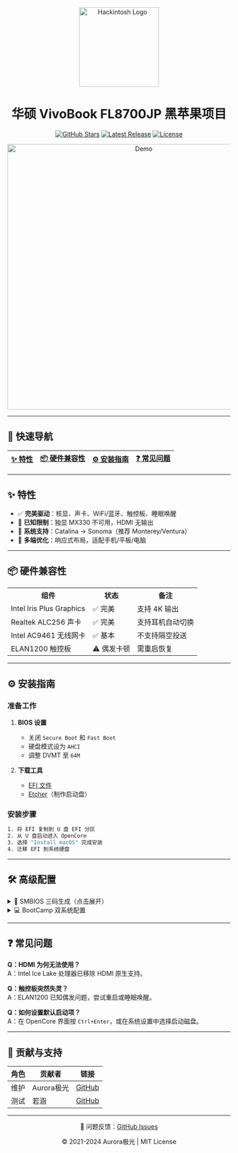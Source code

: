 <div align="center">
  <img src="https://github.com/bilijp153/ASUS-VivoBook-FL8700JP-icelake-1065G7-Hackintosh/blob/main/机型效果图/hackintosh2.png" width="180" alt="Hackintosh Logo">
  <h1> 华硕 VivoBook FL8700JP 黑苹果项目</h1>
  
  [![GitHub Stars](https://img.shields.io/github/stars/bilijp153/ASUS-VivoBook-FL8700JP-icelake-1065G7-Hackintosh?color=ff69b4&style=for-the-badge)](https://github.com/bilijp153/ASUS-VivoBook-FL8700JP-icelake-1065G7-Hackintosh/stargazers)
  [![Latest Release](https://img.shields.io/github/v/release/bilijp153/ASUS-VivoBook-FL8700JP-icelake-1065G7-Hackintosh?style=for-the-badge&logo=apple)](https://github.com/bilijp153/ASUS-VivoBook-FL8700JP-icelake-1065G7-Hackintosh/releases)
  [![License](https://img.shields.io/github/license/bilijp153/ASUS-VivoBook-FL8700JP-icelake-1065G7-Hackintosh?style=for-the-badge)](https://github.com/bilijp153/ASUS-VivoBook-FL8700JP-icelake-1065G7-Hackintosh/blob/main/LICENSE)

  <img src="https://github.com/bilijp153/ASUS-VivoBook-FL8700JP-icelake-1065G7-Hackintosh/blob/main/机型效果图/简体1.png" width="600" alt="Demo">
</div>

---

## 📌 快速导航
| [✨ 特性](#-特性) | [📦 硬件兼容性](#-硬件兼容性) | [⚙️ 安装指南](#️-安装指南) | [❓ 常见问题](#-常见问题) |
|------------------|----------------------------|-------------------------|-------------------------|

---

## ✨ 特性
- ✅ **完美驱动**：核显、声卡、WiFi/蓝牙、触控板、睡眠唤醒  
- 🚫 **已知限制**：独显 MX330 不可用，HDMI 无输出  
- 🌟 **系统支持**：Catalina → Sonoma（推荐 Monterey/Ventura）  
- 📱 **多端优化**：响应式布局，适配手机/平板/电脑  

---

## 📦 硬件兼容性
<table>
  <tr>
    <th>组件</th>
    <th>状态</th>
    <th>备注</th>
  </tr>
  <tr>
    <td>Intel Iris Plus Graphics</td>
    <td>✅ 完美</td>
    <td>支持 4K 输出</td>
  </tr>
  <tr>
    <td>Realtek ALC256 声卡</td>
    <td>✅ 完美</td>
    <td>支持耳机自动切换</td>
  </tr>
  <tr>
    <td>Intel AC9461 无线网卡</td>
    <td>✅ 基本</td>
    <td>不支持隔空投送</td>
  </tr>
  <tr>
    <td>ELAN1200 触控板</td>
    <td>⚠️ 偶发卡顿</td>
    <td>需重启恢复</td>
  </tr>
</table>

---

## ⚙️ 安装指南
### 准备工作
1. **BIOS 设置**  
   - 关闭 `Secure Boot` 和 `Fast Boot`  
   - 硬盘模式设为 `AHCI`  
   - 调整 DVMT 至 `64M`

2. **下载工具**  
   - [EFI 文件](https://github.com/bilijp153/ASUS-VivoBook-FL8700JP-Hackintosh/releases)  
   - [Etcher](https://www.balena.io/etcher/)（制作启动盘）

### 安装步骤
```bash
1. 将 EFI 复制到 U 盘 EFI 分区
2. 从 U 盘启动进入 OpenCore
3. 选择 "Install macOS" 完成安装
4. 迁移 EFI 到系统硬盘
```

---

## 🛠️ 高级配置
<details>
<summary>📱 SMBIOS 三码生成（点击展开）</summary>

1. 使用 **OpenCore Configurator**或者[**OCAuxiliaryTools**](https://github.com/ic005k/OCAuxiliaryTools) 生成唯一三码  
2. 选择机型：`MacBook Pro 16,2` 或 `MacBook Air 9,1`  
3. 验证序列号状态需显示 **"无效"**  
4. 修改 `config.plist` 注入三码
</details>

<details>
<summary>💻 BootCamp 双系统配置</summary>

```bash
# 使用 brigadier 下载驱动
python brigadier -m <Mac机型ID>
# 将驱动文件复制到 Windows 系统盘
# 修改 SMBIOS 欺骗为 Mac 机型
# 安装完成后恢复原始配置
```
</details>

---

## ❓ 常见问题
**Q：HDMI 为何无法使用？**  
A：Intel Ice Lake 处理器已移除 HDMI 原生支持。

**Q：触控板突然失灵？**  
A：ELAN1200 已知偶发问题，尝试重启或睡眠唤醒。

**Q：如何设置默认启动项？**  
A：在 OpenCore 界面按 `Ctrl+Enter`，或在系统设置中选择启动磁盘。

---

## 🌟 贡献与支持
| 角色 | 贡献者 | 链接 |
|------|--------|------|
| 维护 | Aurora极光 | [GitHub](https://github.com/bilijp153) |
| 测试 | 若涵 | [GitHub](https://github.com/catlingyun) |

---

<div align="center">
  📮 问题反馈：<a href="https://github.com/bilijp153/ASUS-VivoBook-FL8700JP-icelake-1065G7-Hackintosh/issues">GitHub Issues</a>  
  
  © 2021-2024 Aurora极光 | MIT License
</div>
